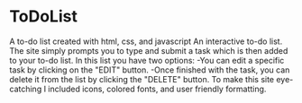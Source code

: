# ToDoList
A to-do list created with html, css, and javascript
An interactive to-do list. The site simply prompts you to type and submit a task which is then added to your to-do list. 
In this list you have two options:
  -You can edit a specific task by clicking on the "EDIT" button. 
  -Once finished with the task, you can delete it from the list by clicking the "DELETE" button. 
 To make this site eye-catching I included icons, colored fonts, and user friendly formatting.
